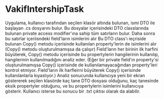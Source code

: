 # VakifIntershipTask
Uygulama, kullanıcı tarafından seçilen klasör altında bulunan, ismi DTO ile başlayan .cs dosyarını bulur.
Bu dosyalar içerisindeki DTO classlarında bulunan private access modifier'ına sahip tüm satırların bulur.
Daha sonra bu satırlar içeriisndeki field'ların isimlerini alır
Bu DTO class'ı ieçriside bulunan Copy() metodu içerisinde kullanılan property'lerin de isimlerini alır (Copy() metodu oluşturulmamışsa da çalışır)
Field'ların her birinin ilk harfini büyüterek, Copy() metodu içerisinde bu propertylerin hangilerinin kullanılıp, hangilerinin kullanılmadığını analiz eder. 
(Eğer bir private field'ın property'si oluşturulmamışsa Copy() içerisinde de kullanılamayacağından property'leri kontrol etmiyor. Field'ların ilk harfleirni büyüterek Copy() içerisinde kullanılanlarla kıyaslıyor.)
Analiz sonucunda kullanıcıya yeni bir ekran göstererek seçilen klasörde kaç tane DTO dosyası olduğunu, kaç tanesinde eksik propertyler olduğunu, ve bu propertylerin isimlerini kullanıcıya gösterir.
Kullanıcı isterse bu sonucu bir .txt çıktısı olarak da alabilir.


